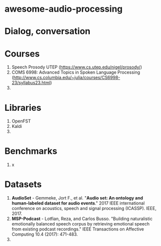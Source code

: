 # awesome-audio-processing

# Dialog, conversation

# Courses
1. Speech Prosody UTEP (https://www.cs.utep.edu/nigel/prosody/)
2. COMS 6998: Advanced Topics in Spoken Language Processing (http://www.cs.columbia.edu/~julia/courses/CS6998-23/syllabus23.html)
3. 

# Libraries
1. OpenFST
2. Kaldi
3. 

# Benchmarks
1. x

# Datasets
1. **AudioSet** - Gemmeke, Jort F., et al. "**Audio set: An ontology and human-labeled dataset for audio events**." 2017 IEEE international conference on acoustics, speech and signal processing (ICASSP). IEEE, 2017.
2. **MSP-Podcast** - Lotfian, Reza, and Carlos Busso. "Building naturalistic emotionally balanced speech corpus by retrieving emotional speech from existing podcast recordings." IEEE Transactions on Affective Computing 10.4 (2017): 471-483.
3. 
